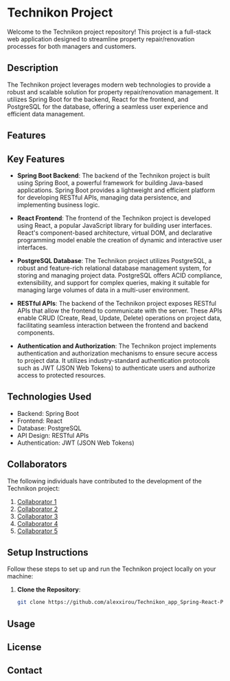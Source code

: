 # Technikon Project

Welcome to the Technikon project repository! This project is a full-stack web application designed to streamline property repair/renovation processes for both managers and customers.

## Description

The Technikon project leverages modern web technologies to provide a robust and scalable solution for property repair/renovation management. It utilizes Spring Boot for the backend, React for the frontend, and PostgreSQL for the database, offering a seamless user experience and efficient data management.


## Features
## Key Features

- **Spring Boot Backend**: The backend of the Technikon project is built using Spring Boot, a powerful framework for building Java-based applications. Spring Boot provides a lightweight and efficient platform for developing RESTful APIs, managing data persistence, and implementing business logic.

- **React Frontend**: The frontend of the Technikon project is developed using React, a popular JavaScript library for building user interfaces. React's component-based architecture, virtual DOM, and declarative programming model enable the creation of dynamic and interactive user interfaces.

- **PostgreSQL Database**: The Technikon project utilizes PostgreSQL, a robust and feature-rich relational database management system, for storing and managing project data. PostgreSQL offers ACID compliance, extensibility, and support for complex queries, making it suitable for managing large volumes of data in a multi-user environment.

- **RESTful APIs**: The backend of the Technikon project exposes RESTful APIs that allow the frontend to communicate with the server. These APIs enable CRUD (Create, Read, Update, Delete) operations on project data, facilitating seamless interaction between the frontend and backend components.

- **Authentication and Authorization**: The Technikon project implements authentication and authorization mechanisms to ensure secure access to project data. It utilizes industry-standard authentication protocols such as JWT (JSON Web Tokens) to authenticate users and authorize access to protected resources.


## Technologies Used
- Backend: Spring Boot
- Frontend: React
- Database: PostgreSQL
- API Design: RESTful APIs
- Authentication: JWT (JSON Web Tokens)

## Collaborators

The following individuals have contributed to the development of the Technikon project:

1. [Collaborator 1](link-to-github-profile)
2. [Collaborator 2](link-to-github-profile)
3. [Collaborator 3](link-to-github-profile)
4. [Collaborator 4](link-to-github-profile)
5. [Collaborator 5](link-to-github-profile)

## Setup Instructions

Follow these steps to set up and run the Technikon project locally on your machine:

1. **Clone the Repository**: 
   ```bash
   git clone https://github.com/alexxirou/Technikon_app_Spring-React-PostgreSQL-.git

## Usage


## License

## Contact
